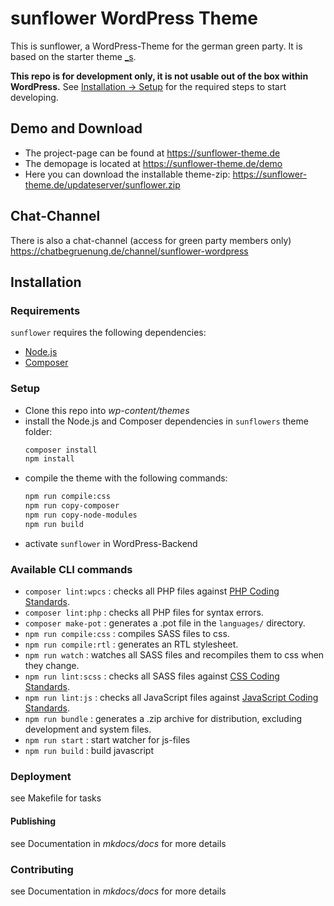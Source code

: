 # sunflower WordPress Theme

 This is sunflower, a WordPress-Theme for the german green party. It is based on the starter theme [_s](https://underscores.me/).

 **This repo is for development only, it is not usable out of the box within WordPress.** See [Installation -> Setup](#setup) for the required steps to start developing.

## Demo and Download

 - The project-page can be found at https://sunflower-theme.de
 - The demopage is located at https://sunflower-theme.de/demo
 - Here you can download the installable theme-zip: https://sunflower-theme.de/updateserver/sunflower.zip

## Chat-Channel

There is also a chat-channel (access for green party members only)
https://chatbegruenung.de/channel/sunflower-wordpress


## Installation

### Requirements

`sunflower` requires the following dependencies:

- [Node.js](https://nodejs.org/)
- [Composer](https://getcomposer.org/)

### Setup
 - Clone this repo into *wp-content/themes*
 - install the Node.js and Composer dependencies in `sunflowers` theme folder:
    ```sh
    composer install
    npm install
    ```
 - compile the theme with the following commands:
    ```sh
    npm run compile:css
    npm run copy-composer
    npm run copy-node-modules
    npm run build
    ```
 - activate `sunflower` in WordPress-Backend

### Available CLI commands
- `composer lint:wpcs` : checks all PHP files against [PHP Coding Standards](https://developer.wordpress.org/coding-standards/wordpress-coding-standards/php/).
- `composer lint:php` : checks all PHP files for syntax errors.
- `composer make-pot` : generates a .pot file in the `languages/` directory.
- `npm run compile:css` : compiles SASS files to css.
- `npm run compile:rtl` : generates an RTL stylesheet.
- `npm run watch` : watches all SASS files and recompiles them to css when they change.
- `npm run lint:scss` : checks all SASS files against [CSS Coding Standards](https://developer.wordpress.org/coding-standards/wordpress-coding-standards/css/).
- `npm run lint:js` : checks all JavaScript files against [JavaScript Coding Standards](https://developer.wordpress.org/coding-standards/wordpress-coding-standards/javascript/).
- `npm run bundle` : generates a .zip archive for distribution, excluding development and system files.
- `npm run start` : start watcher for js-files
- `npm run build` : build javascript

### Deployment
see Makefile for tasks

#### Publishing
see Documentation in *mkdocs/docs* for more details

### Contributing
see Documentation in *mkdocs/docs* for more details
